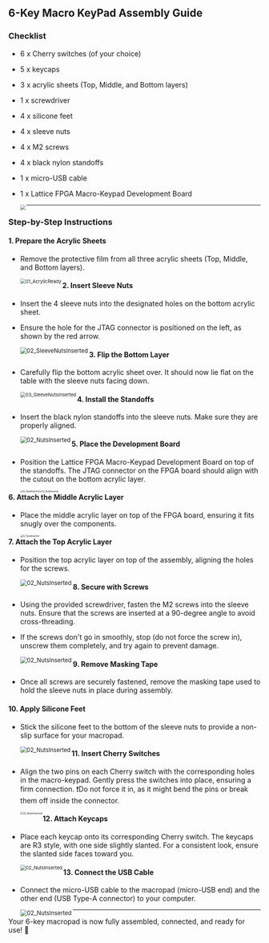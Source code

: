 ## 6-Key Macro KeyPad Assembly Guide
### Checklist


- 6 x Cherry switches (of your choice)

- 5 x keycaps

- 3 x acrylic sheets (Top, Middle, and Bottom layers)

- 1 x screwdriver

- 4 x silicone feet

- 4 x sleeve nuts

- 4 x M2 screws

- 4 x black nylon standoffs

- 1 x micro-USB cable

- 1 x Lattice FPGA Macro-Keypad Development Board

  <img src=".\assets\00.png" align="left" style="zoom: 66%;"  />





------

### Step-by-Step Instructions

#### 1. Prepare the Acrylic Sheets

- Remove the protective film from all three acrylic sheets (Top, Middle, and Bottom layers).

  <img src=".\assets\01.jpg" alt= "01_AcrylicReady" align="left" style="zoom: 66%;"  />



#### 2. Insert Sleeve Nuts

- Insert the 4 sleeve nuts into the designated holes on the bottom acrylic sheet.

- Ensure the hole for the JTAG connector is positioned on the left, as shown by the red arrow.

  <img src=".\assets\02.jpg" align="left" alt="02_SleeveNutsInserted" style="zoom: 80%;"  />

  

#### 3. Flip the Bottom Layer

- Carefully flip the bottom acrylic sheet over. It should now lie flat on the table with the sleeve nuts facing down.

  <img src=".\assets\03.jpg" align="left" alt="03_SleeveNutsInserted" style="zoom: 66%;"  />
  
  

#### 4. Install the Standoffs

- Insert the black nylon standoffs into the sleeve nuts. Make sure they are properly aligned.

  <img src=".\assets\04.png" align="left" alt="02_NutsInserted" style="zoom: 80%;"  />
  
  

#### 5. Place the Development Board

- Position the Lattice FPGA Macro-Keypad Development Board on top of the standoffs. The JTAG connector on the FPGA board should align with the cutout on the bottom acrylic layer.

  <img src=".\assets\05.jpeg" align="left" alt="02_NutsInserted" style="zoom: 30%;"  />

  <img src=".\assets\05b.jpeg" align="left" alt="02_NutsInserted" style="zoom: 30%;"  />
  
  

#### 6. Attach the Middle Acrylic Layer

- Place the middle acrylic layer on top of the FPGA board, ensuring it fits snugly over the components.

  <img src=".\assets\06.jpeg" align="left" alt="02_NutsInserted" style="zoom: 30%;"  />
  
  

#### 7. Attach the Top Acrylic Layer

- Position the top acrylic layer on top of the assembly, aligning the holes for the screws.

  <img src=".\assets\07.png" align="left" alt="02_NutsInserted" style="zoom: 82%;"  />
  
  

#### 8. Secure with Screws

- Using the provided screwdriver, fasten the M2 screws into the sleeve nuts. Ensure that the screws are inserted at a 90-degree angle to avoid cross-threading.

- If the screws don't go in smoothly, stop (do not force the screw in), unscrew them completely, and try again to prevent damage.

  <img src=".\assets\08.png" align="left" alt="02_NutsInserted" style="zoom: 82%;"  />
  
  

#### 9. Remove Masking Tape

- Once all screws are securely fastened, remove the masking tape used to hold the sleeve nuts in place during assembly.



#### 10. Apply Silicone Feet

- Stick the silicone feet to the bottom of the sleeve nuts to provide a non-slip surface for your macropad.

  <img src=".\assets\10.jpg" align="left" alt="02_NutsInserted" style="zoom: 80%;"  />
  
  

#### 11. Insert Cherry Switches

- Align the two pins on each Cherry switch with the corresponding holes in the macro-keypad. Gently press the switches into place, ensuring a firm connection. ❗Do not force it in, as it might bend the pins or break them off inside the connector.

  <img src=".\assets\11.jpg" align="left" alt="02_NutsInserted" style="zoom: 35%;"  />
  
  

#### 12. Attach Keycaps	

- Place each keycap onto its corresponding Cherry switch. The keycaps are R3 style, with one side slightly slanted. For a consistent look, ensure the slanted side faces toward you.

  <img src=".\assets\12.jpg" align="left" alt="02_NutsInserted" style="zoom: 67%;"  />
  
  

#### 13. Connect the USB Cable

- Connect the micro-USB cable to the macropad (micro-USB end) and the other end (USB Type-A connector) to your computer.

  <img src=".\assets\13.jpg" align="left" alt="02_NutsInserted" style="zoom: 82%;"  />
  
  

------

Your 6-key macropad is now fully assembled, connected, and ready for use! 🎉




